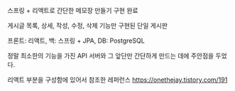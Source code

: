 스프링 + 리액트로 간단한 메모장 만들기 구현 완료

게시글 목록, 상세, 작성, 수정, 삭제 기능만 구현된 단일 게시판

프론트: 리액트, 백: 스프링 + JPA, DB: PostgreSQL

정말 최소한의 기능을 가진 API 서버와 그 앞단만 간단하게 만드는 데에 주안점을 두었다.

리액트 부분을 구성함에 있어서 참조한 레퍼런스
https://onethejay.tistory.com/191
